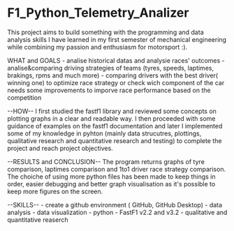 # F1_Python_Telemetry_Analizer
This project aims to build something with the programming and data analysis skills I have learned in my first semester of mechanical engineering while combining my passion and enthusiasm for motorsport :).


WHAT and GOALS
	- analise historical datas and analysie races' outcomes
	- analise&comparing driving strategies of teams (tyres, speeds, laptimes, brakings, rpms and much more)
	- comparing drivers with the best driver( winning one) to optimize race strategy or check wich component of the car needs some improvements to imporve race performance based on the competition
 
--HOW--
I first studied the fastf1 library and reviewed some concepts on plotting graphs in a clear and readable way. I then proceeded with some guidance of examples on the fastf1 documentation and later I implemented some of my knowledge in pyhton (mainly data strucutres, plottings, qualitative research and quantitative research and testing) to complete the project and reach project objectives.

--RESULTS and CONCLUSION--
The program returns graphs of tyre comparison, laptimes comparison and 1to1 driver race strategy comparison. The choiche of using more python files has been made to keep things in order, easier debugging and better graph visualisation as it's possible to keep more figures on the screen. 

--SKILLS--
	- create a github environment ( GitHub, GitHub Desktop)
	- data analysis
	- data visualization
	- python
	- FastF1 v2.2 and v3.2
 	- qualitative and quantitative reaserch 
